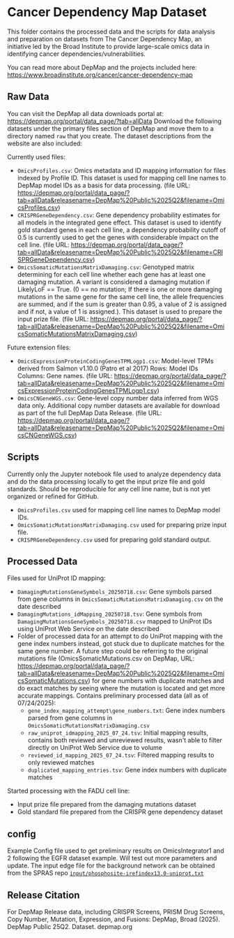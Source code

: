 # Cancer Dependency Map Dataset 

This folder contains the processed data and the scripts for data analysis and preparation on datasets from The Cancer Dependency Map, an initiative led by the Broad Institute to provide large-scale omics data in identifying cancer dependencies/vulnerabilities. 

You can read more about DepMap and the projects included here: https://www.broadinstitute.org/cancer/cancer-dependency-map 

## Raw Data 
You can visit the DepMap all data downloads portal at: https://depmap.org/portal/data_page/?tab=allData 
Download the following datasets under the primary files section of DepMap and move them to a directory named `raw` that you create. The dataset descriptions from the website are also included: 

Currently used files:

- `OmicsProfiles.csv`: Omics metadata and ID mapping information for files indexed by Profile ID. This dataset is used for mapping cell line names to DepMap model IDs as a basis for data processing. (file URL: https://depmap.org/portal/data_page/?tab=allData&releasename=DepMap%20Public%2025Q2&filename=OmicsProfiles.csv) 
- `CRISPRGeneDependency.csv`: Gene dependency probability estimates for all models in the integrated gene effect. This dataset is used to identify gold standard genes in each cell line, a dependency probability cutoff of 0.5 is currently used to get the genes with considerable impact on the cell line. (file URL: https://depmap.org/portal/data_page/?tab=allData&releasename=DepMap%20Public%2025Q2&filename=CRISPRGeneDependency.csv) 
- `OmicsSomaticMutationsMatrixDamaging.csv`: Genotyped matrix determining for each cell line whether each gene has at least one damaging mutation. A variant is considered a damaging mutation if LikelyLoF == True. (0 == no mutation; If there is one or more damaging mutations in the same gene for the same cell line, the allele frequencies are summed, and if the sum is greater than 0.95, a value of 2 is assigned and if not, a value of 1 is assigned.). This dataset is used to prepare the input prize file. (file URL: https://depmap.org/portal/data_page/?tab=allData&releasename=DepMap%20Public%2025Q2&filename=OmicsSomaticMutationsMatrixDamaging.csv) 

Future extension files: 

- `OmicsExpressionProteinCodingGenesTPMLogp1.csv`: Model-level TPMs derived from Salmon v1.10.0 (Patro et al 2017) Rows: Model IDs Columns: Gene names. (file URL: https://depmap.org/portal/data_page/?tab=allData&releasename=DepMap%20Public%2025Q2&filename=OmicsExpressionProteinCodingGenesTPMLogp1.csv) 
- `OmicsCNGeneWGS.csv`: Gene-level copy number data inferred from WGS data only. Additional copy number datasets are available for download as part of the full DepMap Data Release. (file URL: https://depmap.org/portal/data_page/?tab=allData&releasename=DepMap%20Public%2025Q2&filename=OmicsCNGeneWGS.csv) 


## Scripts
Currently only the Jupyter notebook file used to analyze dependency data and do the data processing locally to get the input prize file and gold standards. Should be reproducible for any cell line name, but is not yet organized or refined for GitHub.
- `OmicsProfiles.csv` used for mapping cell line names to DepMap model IDs. 
- `OmicsSomaticMutationsMatrixDamaging.csv` used for preparing prize input file. 
- `CRISPRGeneDependency.csv` used for preparing gold standard output.  

## Processed Data 
Files used for UniProt ID mapping: 
- `DamagingMutationsGeneSymbols_20250718.csv`: Gene symbols parsed from gene columns in `OmicsSomaticMutationsMatrixDamaging.csv` on the date described
- `DamagingMutations_idMapping_20250718.tsv`: Gene symbols from `DamagingMutationsGeneSymbols_20250718.csv` mapped to UniProt IDs using UniProt Web Service on the date described
- Folder of processed data for an attempt to do UniProt mapping with the gene index numbers instead, got stuck due to duplicate matches for the same gene number. A future step could be referring to the original mutations file (OmicsSomaticMutations.csv on DepMap, URL: https://depmap.org/portal/data_page/?tab=allData&releasename=DepMap%20Public%2025Q2&filename=OmicsSomaticMutations.csv) for gene numbers with duplicate matches and do exact matches by seeing where the mutation is located and get more accurate mappings. Contains preliminary processed data (all as of 07/24/2025): 
    - `gene_index_mapping_attempt\gene_numbers.txt`: Gene index numbers parsed from gene columns in `OmicsSomaticMutationsMatrixDamaging.csv`
    - `raw_uniprot_idmapping_2025_07_24.tsv`: Initial mapping results, contains both reviewed and unreviewed results, wasn't able to filter directly on UniProt Web Service due to volume 
    - `reviewed_id_mapping_2025_07_24.tsv`: Filtered mapping results to only reviewed matches 
    - `duplicated_mapping_entries.tsv`: Gene index numbers with duplicate matches 

Started processing with the FADU cell line: 
- Input prize file prepared from the damaging mutations dataset 
- Gold standard file prepared from the CRISPR gene dependency dataset

## config 
Example Config file used to get preliminary results on OmicsIntegrator1 and 2 following the EGFR dataset example. Will test out more parameters and update. 
The input edge file for the background network can be obtained from the SPRAS repo [`input/phosphosite-irefindex13.0-uniprot.txt`](https://github.com/Reed-CompBio/spras/blob/b5d7a2499afa8eab14c60ce0f99fa7e8a23a2c64/input/phosphosite-irefindex13.0-uniprot.txt)

## Release Citation 
For DepMap Release data, including CRISPR Screens, PRISM Drug Screens, Copy Number, Mutation, Expression, and Fusions:
DepMap, Broad (2025). DepMap Public 25Q2. Dataset. depmap.org
